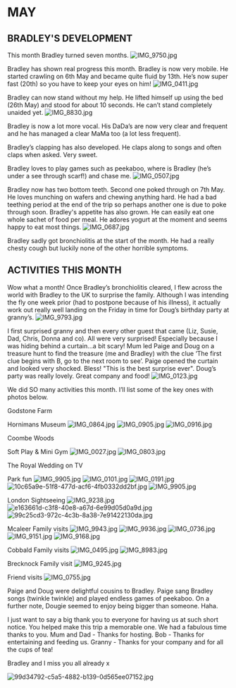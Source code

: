 # MAY

## BRADLEY'S DEVELOPMENT

This month Bradley turned seven months.
![IMG_9750.jpg](IMG_9750.jpg "IMG_9750.jpg")

Bradley has shown real progress this month. Bradley is now very mobile. He started crawling on 6th May and became quite fluid by 13th. He’s now super fast (20th) so you have to keep your eyes on him! 
![IMG_0411.jpg](IMG_0411.jpg "IMG_0411.jpg")

Bradley can now stand without my help. He lifted himself up using the bed (26th May) and stood for about 10 seconds. He can’t stand completely unaided yet.
![IMG_8830.jpg](IMG_8830.jpg "IMG_8830.jpg")

Bradley is now a lot more vocal. His DaDa’s are now very clear and frequent and he has managed a clear MaMa too (a lot less frequent). 

Bradley’s clapping has also developed. He claps along to songs and often claps when asked. Very sweet.

Bradley loves to play games such as peekaboo, where is Bradley (he’s under a see through scarf!) and chase me. 
![IMG_0507.jpg](IMG_0507.jpg "IMG_0507.jpg")

Bradley now has two bottom teeth. Second one poked through on 7th May. He loves munching on wafers and chewing anything hard. He had a bad teething period at the end of the trip so perhaps another one is due to poke through soon. 
Bradley's appetite has also grown. He can easily eat one whole sachet of food per meal. He adores yogurt at the moment and seems happy to eat most things. 
![IMG_0687.jpg](IMG_0687.jpg "IMG_0687.jpg")

Bradley sadly got bronchiolitis at the start of the month. He had a really chesty cough but luckily none of the other horrible symptoms.

## ACTIVITIES THIS MONTH
Wow what a month! Once Bradley’s bronchiolitis cleared, I flew across the world with Bradley to the UK to surprise the family. Although I was intending the fly one week prior (had to postpone because of his illness), it actually work out really well landing on the Friday in time for Doug’s birthday party at granny’s. 
![IMG_9793.jpg](IMG_9793.jpg "IMG_9793.jpg")

I first surprised granny and then every other guest that came (Liz, Susie, Dad, Chris, Donna and co). All were very surprised! Especially because I was hiding behind a curtain...a bit scary! Mum led Paige and Doug on a treasure hunt to find the treasure (me and Bradley) with the clue ‘The first clue begins with B, go to the next room to see’. Paige opened the curtain and looked very shocked. Bless! "This is the best surprise ever". Doug’s party was really lovely. Great company and food!
![IMG_0123.jpg](IMG_0123.jpg "IMG_0123.jpg")

We did SO many activities this month. I’ll list some of the key ones with photos below. 

Godstone Farm


Hornimans Museum 
![IMG_0864.jpg](IMG_0864.jpg "IMG_0864.jpg")
![IMG_0905.jpg](IMG_0905.jpg "IMG_0905.jpg")
![IMG_0916.jpg](IMG_0916.jpg "IMG_0916.jpg")

Coombe Woods


Soft Play & Mini Gym
![IMG_0027.jpg](IMG_0027.jpg "IMG_0027.jpg")
![IMG_0803.jpg](IMG_0803.jpg "IMG_0803.jpg")

The Royal Wedding on TV


Park fun
![IMG_9905.jpg](IMG_9905.jpg "IMG_9905.jpg")
![IMG_0101.jpg](IMG_0101.jpg "IMG_0101.jpg")
![IMG_0191.jpg](IMG_0191.jpg "IMG_0191.jpg")
![10c65a9e-51f8-477d-acf6-4fb0332dd2bf.jpg](10c65a9e-51f8-477d-acf6-4fb0332dd2bf.jpg "10c65a9e-51f8-477d-acf6-4fb0332dd2bf.jpg")
![IMG_9905.jpg](IMG_9905.jpg "IMG_9905.jpg")

London Sightseeing
![IMG_9238.jpg](IMG_9238.jpg "IMG_9238.jpg")
![e163661d-c3f8-40e8-a67d-6e99d05d0a9d.jpg](e163661d-c3f8-40e8-a67d-6e99d05d0a9d.jpg "e163661d-c3f8-40e8-a67d-6e99d05d0a9d.jpg")
![99c25cd3-972c-4c3b-8a38-7e91422130da.jpg](99c25cd3-972c-4c3b-8a38-7e91422130da.jpg "99c25cd3-972c-4c3b-8a38-7e91422130da.jpg")

Mcaleer Family visits 
![IMG_9943.jpg](IMG_9943.jpg "IMG_9943.jpg")
![IMG_9936.jpg](IMG_9936.jpg "IMG_9936.jpg")
![IMG_0736.jpg](IMG_0736.jpg "IMG_0736.jpg")
![IMG_9151.jpg](IMG_9151.jpg "IMG_9151.jpg")
![IMG_9168.jpg](IMG_9168.jpg "IMG_9168.jpg")

Cobbald Family visits 
![IMG_0495.jpg](IMG_0495.jpg "IMG_0495.jpg")
![IMG_8983.jpg](IMG_8983.jpg "IMG_8983.jpg")

Brecknock Family visit
![IMG_9245.jpg](IMG_9245.jpg "IMG_9245.jpg")

Friend visits
![IMG_0755.jpg](IMG_0755.jpg "IMG_0755.jpg")

Paige and Doug were delightful cousins to Bradley. Paige sang Bradley songs (twinkle twinkle) and played endless games of peekaboo. On a further note, Dougie seemed to enjoy being bigger than someone. Haha.

I just want to say a big thank you to everyone for having us at such short notice. You helped make this trip a memorable one. We had a fabulous time thanks to you. 
Mum and Dad - Thanks for hosting.
Bob - Thanks for entertaining and feeding us. 
Granny - Thanks for your company and for all the cups of tea!  

Bradley and I miss you all already x

![99d34792-c5a5-4882-b139-0d565ee07152.jpg](99d34792-c5a5-4882-b139-0d565ee07152.jpg "99d34792-c5a5-4882-b139-0d565ee07152.jpg")
